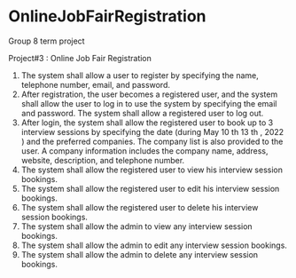 # OnlineJobFairRegistration
Group 8 term project

Project#3 : Online Job Fair Registration

1.  The system shall allow a user to register by specifying the name, telephone number, email, and
    password.
2.  After registration, the user becomes a registered user, and the system shall allow the user to log in to
    use the system by specifying the email and password. The system shall allow a registered user to log
    out.
3.  After login, the system shall allow the registered user to book up to 3 interview sessions by specifying
    the date (during May 10 th 13 th , 2022 ) and the preferred companies. The company list is also provided
    to the user. A company information includes the company name, address, website, description, and
    telephone number.
4. The system shall allow the registered user to view his interview session bookings.
5. The system shall allow the registered user to edit his interview session bookings.
6. The system shall allow the registered user to delete his interview session bookings.
7. The system shall allow the admin to view any interview session bookings.
8. The system shall allow the admin to edit any interview session bookings.
9. The system shall allow the admin to delete any interview session bookings.